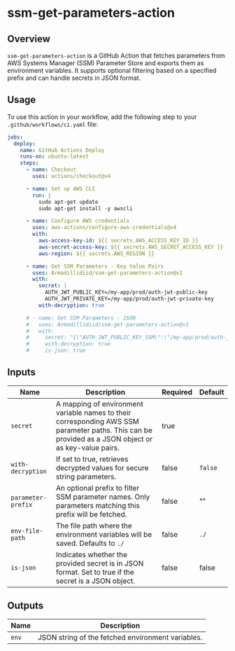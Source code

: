 # ssm-get-parameters-action

## Overview

`ssm-get-parameters-action` is a GitHub Action that fetches parameters from AWS Systems Manager (SSM) Parameter Store and exports them as environment variables. It supports optional filtering based on a specified prefix and can handle secrets in JSON format.

## Usage

To use this action in your workflow, add the following step to your `.github/workflows/ci.yaml` file:

```yaml
jobs:
  deploy:
    name: GitHub Actions Deploy
    runs-on: ubuntu-latest
    steps:
      - name: Checkout
        uses: actions/checkout@v4

      - name: Set up AWS CLI
        run: |
          sudo apt-get update
          sudo apt-get install -y awscli

      - name: Configure AWS credentials
        uses: aws-actions/configure-aws-credentials@v4
        with:
          aws-access-key-id: ${{ secrets.AWS_ACCESS_KEY_ID }}
          aws-secret-access-key: ${{ secrets.AWS_SECRET_ACCESS_KEY }}
          aws-region: ${{ secrets.AWS_REGION }}

      - name: Get SSM Parameters - Key Value Pairs
        uses: Armadillidiid/ssm-get-parameters-action@v1
        with:
          secret: |
            AUTH_JWT_PUBLIC_KEY=/my-app/prod/auth-jwt-public-key
            AUTH_JWT_PRIVATE_KEY=/my-app/prod/auth-jwt-private-key
          with-decryption: true

      # - name: Get SSM Parameters - JSON
      #   uses: Armadillidiid/ssm-get-parameters-action@v1
      #   with:
      #     secret: "{\"AUTH_JWT_PUBLIC_KEY_SSM\":\"/my-app/prod/auth-jwt-public-key\"}"
      #     with-decryption: true
      #     is-json: true
```

## Inputs

| Name               | Description                                                                                                                                          | Required | Default |
| ------------------ | ---------------------------------------------------------------------------------------------------------------------------------------------------- | -------- | ------- |
| `secret`           | A mapping of environment variable names to their corresponding AWS SSM parameter paths. This can be provided as a JSON object or as key-value pairs. | true     |         |
| `with-decryption`  | If set to true, retrieves decrypted values for secure string parameters.                                                                             | false    | `false` |
| `parameter-prefix` | An optional prefix to filter SSM parameter names. Only parameters matching this prefix will be fetched.                                              | false    | ""      |
| `env-file-path`    | The file path where the environment variables will be saved. Defaults to `./`                                                                        | false    | `./`    |
| `is-json`          | Indicates whether the provided secret is in JSON format. Set to true if the secret is a JSON object.                                                 | false    | false   |

## Outputs

| Name  | Description                                       |
| ----- | ------------------------------------------------- |
| `env` | JSON string of the fetched environment variables. |
